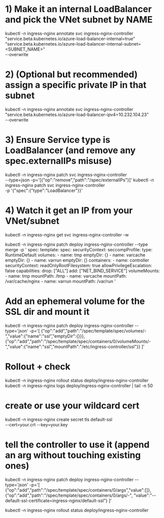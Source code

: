 # 1) Make it an internal LoadBalancer and pick the VNet subnet by NAME
kubectl -n ingress-nginx annotate svc ingress-nginx-controller \
  "service.beta.kubernetes.io/azure-load-balancer-internal=true" \
  "service.beta.kubernetes.io/azure-load-balancer-internal-subnet=<SUBNET_NAME>" \
  --overwrite

# 2) (Optional but recommended) assign a specific private IP in that subnet
kubectl -n ingress-nginx annotate svc ingress-nginx-controller \
  "service.beta.kubernetes.io/azure-load-balancer-ipv4=10.232.104.23" \
  --overwrite

# 3) Ensure Service type is LoadBalancer (and remove any spec.externalIPs misuse)
kubectl -n ingress-nginx patch svc ingress-nginx-controller \
  --type=json -p='[{"op":"remove","path":"/spec/externalIPs"}]'
kubectl -n ingress-nginx patch svc ingress-nginx-controller \
  -p '{"spec":{"type":"LoadBalancer"}}'

# 4) Watch it get an IP from your VNet/subnet
kubectl -n ingress-nginx get svc ingress-nginx-controller -w





kubectl -n ingress-nginx patch deploy ingress-nginx-controller --type merge -p '
spec:
  template:
    spec:
      securityContext:
        seccompProfile:
          type: RuntimeDefault
      volumes:
      - name: tmp
        emptyDir: {}
      - name: varcache
        emptyDir: {}
      - name: varrun
        emptyDir: {}
      containers:
      - name: controller
        securityContext:
          readOnlyRootFilesystem: true
          allowPrivilegeEscalation: false
          capabilities:
            drop: ["ALL"]
            add: ["NET_BIND_SERVICE"]
        volumeMounts:
        - name: tmp
          mountPath: /tmp
        - name: varcache
          mountPath: /var/cache/nginx
        - name: varrun
          mountPath: /var/run
'



# Add an ephemeral volume for the SSL dir and mount it
kubectl -n ingress-nginx patch deploy ingress-nginx-controller --type='json' -p='[
 {"op":"add","path":"/spec/template/spec/volumes/-","value":{"name":"ssl","emptyDir":{}}},
 {"op":"add","path":"/spec/template/spec/containers/0/volumeMounts/-","value":{"name":"ssl","mountPath":"/etc/ingress-controller/ssl"}}
]'

# Rollout + check
kubectl -n ingress-nginx rollout status deploy/ingress-nginx-controller
kubectl -n ingress-nginx logs deploy/ingress-nginx-controller | tail -n 50


# create or use your wildcard cert
kubectl -n ingress-nginx create secret tls default-ssl \
  --cert=your.crt --key=your.key

# tell the controller to use it (append an arg without touching existing ones)
kubectl -n ingress-nginx patch deploy ingress-nginx-controller --type='json' -p='[
 {"op":"add","path":"/spec/template/spec/containers/0/args","value":[]},
 {"op":"add","path":"/spec/template/spec/containers/0/args/-",
  "value":"--default-ssl-certificate=ingress-nginx/default-ssl"}
]'

kubectl -n ingress-nginx rollout status deploy/ingress-nginx-controller